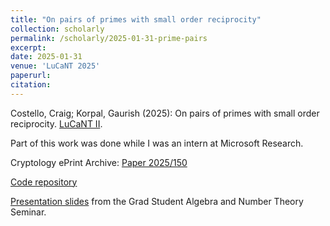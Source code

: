 ```yaml
---
title: "On pairs of primes with small order reciprocity"
collection: scholarly
permalink: /scholarly/2025-01-31-prime-pairs
excerpt: 
date: 2025-01-31
venue: 'LuCaNT 2025'
paperurl:
citation: 
---
```

Costello, Craig; Korpal, Gaurish (2025): On pairs of primes with small order reciprocity. [LuCaNT II](https://lucant.org/papers/2025/250130-Costello.pdf).

Part of this work was done while I was an intern at Microsoft Research.

Cryptology ePrint Archive: [Paper 2025/150](https://eprint.iacr.org/2025/150)

[Code repository](https://github.com/gkorpal/order-reciprocity)

[Presentation slides](https://gkorpal.github.io/files/prime-pairs_ppt.pdf) from the Grad Student Algebra and Number Theory Seminar.
